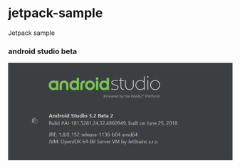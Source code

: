 # jetpack-sample
Jetpack sample


### android studio beta ###
![Alt_text](assets/android-studio-beta.png)
